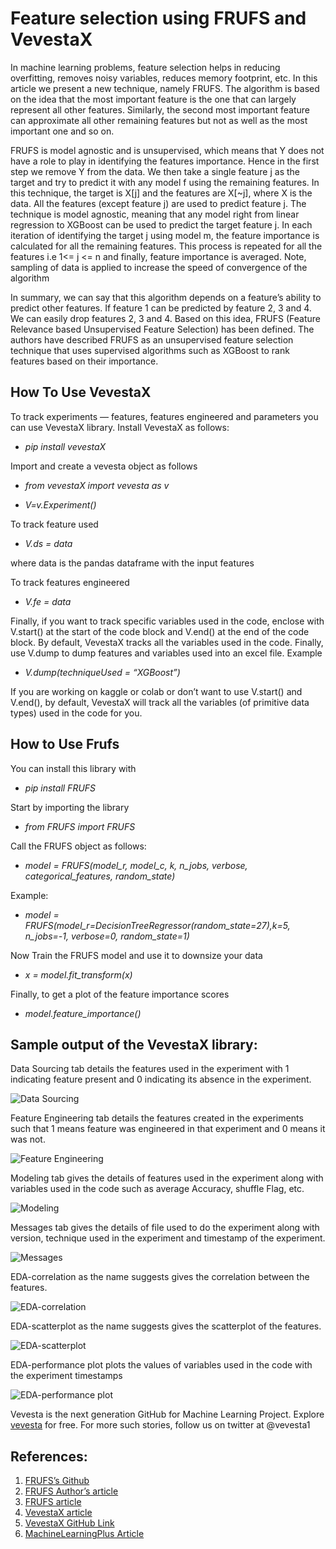 
# Feature selection using FRUFS and VevestaX

In machine learning problems, feature selection helps in reducing overfitting, removes noisy variables, reduces memory footprint, etc. In this article we present a new technique, namely FRUFS. The algorithm is based on the idea that the most important feature is the one that can largely represent all other features. Similarly, the second most important feature can approximate all other remaining features but not as well as the most important one and so on.

FRUFS is model agnostic and is unsupervised, which means that Y does not have a role to play in identifying the features importance. Hence in the first step we remove Y from the data. We then take a single feature j as the target and try to predict it with any model f using the remaining features. In this technique, the target is X[j] and the features are X[~j], where X is the data. All the features (except feature j) are used to predict feature j. The technique is model agnostic, meaning that any model right from linear regression to XGBoost can be used to predict the target feature j. In each iteration of identifying the target j using model m, the feature importance is calculated for all the remaining features. This process is repeated for all the features i.e 1<= j <= n and finally, feature importance is averaged. Note, sampling of data is applied to increase the speed of convergence of the algorithm

In summary, we can say that this algorithm depends on a feature’s ability to predict other features. If feature 1 can be predicted by feature 2, 3 and 4. We can easily drop features 2, 3 and 4. Based on this idea, FRUFS (Feature Relevance based Unsupervised Feature Selection) has been defined. The authors have described FRUFS as an unsupervised feature selection technique that uses supervised algorithms such as XGBoost to rank features based on their importance.

## How To Use VevestaX
To track experiments — features, features engineered and parameters you can use VevestaX library. Install VevestaX as follows:

* *pip install vevestaX*

Import and create a vevesta object as follows

* *from vevestaX import vevesta as v*

* *V=v.Experiment()*

To track feature used

* *V.ds = data*

where data is the pandas dataframe with the input features

To track features engineered

* *V.fe = data*

Finally, if you want to track specific variables used in the code, enclose with V.start() at the start of the code block and V.end() at the end of the code block. By default, VevestaX tracks all the variables used in the code. Finally, use V.dump to dump features and variables used into an excel file. Example

* *V.dump(techniqueUsed = “XGBoost”)*

If you are working on kaggle or colab or don’t want to use V.start() and V.end(), by default, VevestaX will track all the variables (of primitive data types) used in the code for you.

## How to Use Frufs
You can install this library with

* *pip install FRUFS*

Start by importing the library

* *from FRUFS import FRUFS*

Call the FRUFS object as follows:

* *model = FRUFS(model_r, model_c, k, n_jobs, verbose, categorical_features, random_state)*

Example:

* *model = FRUFS(model_r=DecisionTreeRegressor(random_state=27),k=5, n_jobs=-1, verbose=0, random_state=1)*

Now Train the FRUFS model and use it to downsize your data

* *x = model.fit_transform(x)*

Finally, to get a plot of the feature importance scores

* *model.feature_importance()*

## Sample output of the VevestaX library:
Data Sourcing tab details the features used in the experiment with 1 indicating feature present and 0 indicating its absence in the experiment.

![Data Sourcing](https://miro.medium.com/max/1400/1*Ru401YAePZrqh2fUgqNqQA.png)

Feature Engineering tab details the features created in the experiments such that 1 means feature was engineered in that experiment and 0 means it was not.

![Feature Engineering](https://miro.medium.com/max/1400/1*0N1JHWlV__qy7YTkQbhqqw.png)

Modeling tab gives the details of features used in the experiment along with variables used in the code such as average Accuracy, shuffle Flag, etc.

![Modeling](https://miro.medium.com/max/1400/1*0GIL1Wq83eYcXUVDfY2duA.png)

Messages tab gives the details of file used to do the experiment along with version, technique used in the experiment and timestamp of the experiment.

![Messages](https://miro.medium.com/max/1400/1*m04LhmsnXR-ku6zvBLf1Bw.png)

EDA-correlation as the name suggests gives the correlation between the features.

![EDA-correlation](https://miro.medium.com/max/1400/1*57gwW3D7lyZnmgrFgndTlw.png)

EDA-scatterplot as the name suggests gives the scatterplot of the features.

![EDA-scatterplot](https://miro.medium.com/max/1400/1*53e_SAgddu08MJYG7iQjtQ.png)

EDA-performance plot plots the values of variables used in the code with the experiment timestamps

![EDA-performance plot](https://miro.medium.com/max/1400/1*D7LLQtwv5tDt2-iTA87PUA.png)


Vevesta is the next generation GitHub for Machine Learning Project. Explore [vevesta](www.vevesta.com) for free. For more such stories, follow us on twitter at @vevesta1

## References:

1. [FRUFS’s Github](https://github.com/atif-hassan/FRUFS)
2. [FRUFS Author’s article](https://www.deepwizai.com/projects/how-to-perform-unsupervised-feature-selection-using-supervised-algorithms)
3. [FRUFS article](https://www.vevesta.com/blog/1)
4. [VevestaX article](https://medium.com/@priyanka_60446/vevestax-open-source-library-to-track-failed-and-successful-machine-learning-experiments-and-data-8deb76254b9c)
5. [VevestaX GitHub Link](https://github.com/Vevesta/VevestaX)
6. [MachineLearningPlus Article](https://www.machinelearningplus.com/deployment/feature-selection-using-frufs-and-vevestax/)

